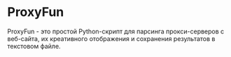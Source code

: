 # ProxyFun
ProxyFun - это простой Python-скрипт для парсинга прокси-серверов с веб-сайта, их креативного отображения и сохранения результатов в текстовом файле.
